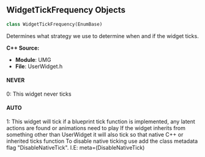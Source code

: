 ## WidgetTickFrequency Objects

```python
class WidgetTickFrequency(EnumBase)
```

Determines what strategy we use to determine when and if the widget ticks.

**C++ Source:**

- **Module**: UMG
- **File**: UserWidget.h

<a id="unreal.WidgetTickFrequency.NEVER"></a>

#### NEVER

0: This widget never ticks

<a id="unreal.WidgetTickFrequency.AUTO"></a>

#### AUTO

1: This widget will tick if a blueprint tick function is implemented, any latent actions are found or animations need to play
If the widget inherits from something other than UserWidget it will also tick so that native C++ or inherited ticks function
To disable native ticking use add the class metadata flag "DisableNativeTick".  I.E: meta=(DisableNativeTick)

<a id="unreal.DetailMode"></a>